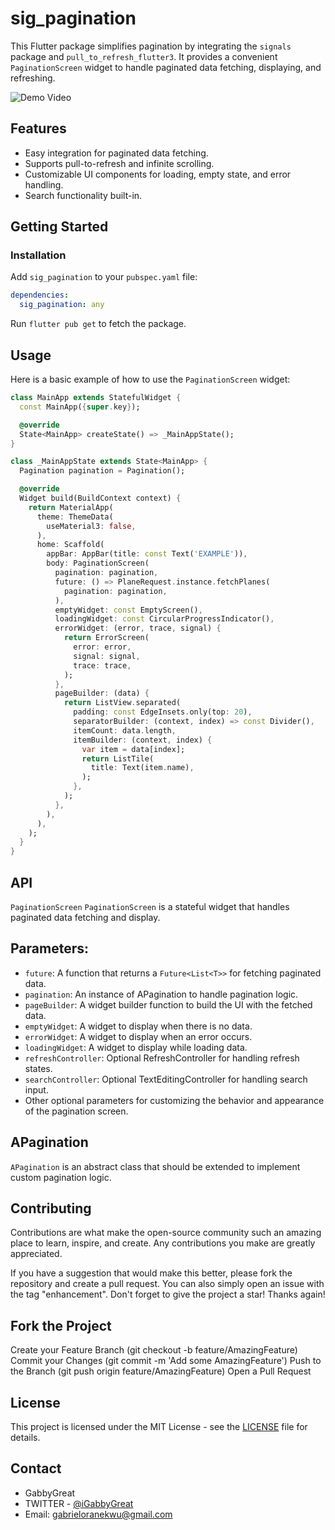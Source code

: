# sig_pagination

This Flutter package simplifies pagination by integrating the `signals` package and `pull_to_refresh_flutter3`. It provides a convenient `PaginationScreen` widget to handle paginated data fetching, displaying, and refreshing.

![Demo Video](assets/demo.gif "A sample video")

## Features

- Easy integration for paginated data fetching.
- Supports pull-to-refresh and infinite scrolling.
- Customizable UI components for loading, empty state, and error handling.
- Search functionality built-in.

## Getting Started

### Installation

Add `sig_pagination` to your `pubspec.yaml` file:

```yaml
dependencies:
  sig_pagination: any
```

Run `flutter pub get` to fetch the package.

## Usage

Here is a basic example of how to use the `PaginationScreen` widget:

```dart
class MainApp extends StatefulWidget {
  const MainApp({super.key});

  @override
  State<MainApp> createState() => _MainAppState();
}

class _MainAppState extends State<MainApp> {
  Pagination pagination = Pagination();

  @override
  Widget build(BuildContext context) {
    return MaterialApp(
      theme: ThemeData(
        useMaterial3: false,
      ),
      home: Scaffold(
        appBar: AppBar(title: const Text('EXAMPLE')),
        body: PaginationScreen(
          pagination: pagination,
          future: () => PlaneRequest.instance.fetchPlanes(
            pagination: pagination,
          ),
          emptyWidget: const EmptyScreen(),
          loadingWidget: const CircularProgressIndicator(),
          errorWidget: (error, trace, signal) {
            return ErrorScreen(
              error: error,
              signal: signal,
              trace: trace,
            );
          },
          pageBuilder: (data) {
            return ListView.separated(
              padding: const EdgeInsets.only(top: 20),
              separatorBuilder: (context, index) => const Divider(),
              itemCount: data.length,
              itemBuilder: (context, index) {
                var item = data[index];
                return ListTile(
                  title: Text(item.name),
                );
              },
            );
          },
        ),
      ),
    );
  }
}
```

## API

`PaginationScreen`
`PaginationScreen` is a stateful widget that handles paginated data fetching and display.

## Parameters:

- `future`: A function that returns a `Future<List<T>>` for fetching paginated data.
- `pagination`: An instance of APagination to handle pagination logic.
- `pageBuilder`: A widget builder function to build the UI with the fetched data.
- `emptyWidget`: A widget to display when there is no data.
- `errorWidget`: A widget to display when an error occurs.
- `loadingWidget`: A widget to display while loading data.
- `refreshController`: Optional RefreshController for handling refresh states.
- `searchController`: Optional TextEditingController for handling search input.
- Other optional parameters for customizing the behavior and appearance of the pagination screen.

## APagination

`APagination` is an abstract class that should be extended to implement custom pagination logic.

## Contributing

Contributions are what make the open-source community such an amazing place to learn, inspire, and create. Any contributions you make are greatly appreciated.

If you have a suggestion that would make this better, please fork the repository and create a pull request. You can also simply open an issue with the tag "enhancement".
Don't forget to give the project a star! Thanks again!

## Fork the Project

Create your Feature Branch (git checkout -b feature/AmazingFeature)
Commit your Changes (git commit -m 'Add some AmazingFeature')
Push to the Branch (git push origin feature/AmazingFeature)
Open a Pull Request

## License

This project is licensed under the MIT License - see the [LICENSE](LICENSE) file for details.

## Contact

- GabbyGreat
- TWITTER - [@iGabbyGreat](https://twitter.com/iGabbygreat)
- Email: [gabrieloranekwu@gmail.com](mailto:gabrieloranekwu@gmail.com)
